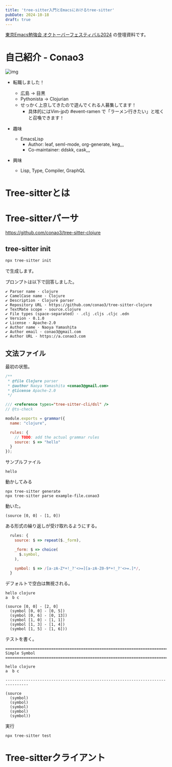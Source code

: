 ```yaml
---
title: 'tree-sitter入門とEmacsにおけるtree-sitter'
pubDate: 2024-10-18
draft: true
---
```


[東京Emacs勉強会 オクトーバーフェスティバル2024](https://tokyo-emacs.connpass.com/event/330572/) の登壇資料です。


# 自己紹介 - Conao3

![img](/blob/2024/6c1e2eb9-aeae-4f13-9d3b-9be0e0c39104.jpg)

-   転職しました！
    -   広島 → 目黒
    -   Pythonista → Clojurian
    -   せっかく上京してきたので遊んでくれる人募集してます！
        -   具体的にはVim-jpの #event-ramen で「ラーメン行きたい」と呟くと召喚できます！

-   趣味
    -   EmacsLisp
        -   Author: leaf, seml-mode, org-generate, keg,,,
        -   Co-maintainer: ddskk, cask,,,

-   興味
    -   Lisp, Type, Compiler, GraphQL

# Tree-sitterとは
# Tree-sitterパーサ
https://github.com/conao3/tree-sitter-clojure
## tree-sitter init

```bash
npx tree-sitter init
```
で生成します。

プロンプトは以下で回答しました。

```
✔ Parser name · clojure
✔ CamelCase name · Clojure
✔ Description · Clojure parser
✔ Repository URL · https://github.com/conao3/tree-sitter-clojure
✔ TextMate scope · source.clojure
✔ File types (space-separated) · .clj .cljs .cljc .edn
✔ Version · 0.1.0
✔ License · Apache-2.0
✔ Author name · Naoya Yamashita
✔ Author email · conao3@gmail.com
✔ Author URL · https://a.conao3.com
```

## 文法ファイル

最初の状態。

```js
/**
 * @file Clojure parser
 * @author Naoya Yamashita <conao3@gmail.com>
 * @license Apache-2.0
 */

/// <reference types="tree-sitter-cli/dsl" />
// @ts-check

module.exports = grammar({
  name: "clojure",

  rules: {
    // TODO: add the actual grammar rules
    source: $ => "hello"
  }
});
```

サンプルファイル
```
hello
```

動かしてみる
```
npx tree-sitter generate
npx tree-sitter parse example-file.conao3
```

動いた。
```
(source [0, 0] - [1, 0])
```

ある形式の繰り返しが受け取れるようにする。
```js
  rules: {
    source: $ => repeat($._form),

    _form: $ => choice(
      $.symbol,
    ),

    symbol: $ => /[a-zA-Z*+!_?'<>=][a-zA-Z0-9*+!_?'<>=.]*/,
  }
```

デフォルトで空白は無視される。
```
hello clojure
a  b c
```

```
(source [0, 0] - [2, 0]
  (symbol [0, 0] - [0, 5])
  (symbol [0, 6] - [0, 13])
  (symbol [1, 0] - [1, 1])
  (symbol [1, 3] - [1, 4])
  (symbol [1, 5] - [1, 6]))
```

テストを書く。
```
================================================================================
Simple Symbol
================================================================================

hello clojure
a  b c

--------------------------------------------------------------------------------

(source
  (symbol)
  (symbol)
  (symbol)
  (symbol)
  (symbol))
```

実行
```
npx tree-sitter test
```

# Tree-sitterクライアント
